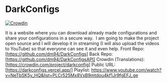 # DarkConfigs

[![Crowdin](https://badges.crowdin.net/darkconfig/localized.svg)](https://crowdin.com/project/darkconfig)


It is a website where you can download already made configurations and share your configurations in a secure way.
﻿
I am going to make the project open source and I will develop it in streaming (I will also upload the videos to YouTube) so that everyone can see it and even help.
﻿
Front Repo: [https://github.com/dm94/DarkConfigs]
Back Repo: [https://github.com/dm94/DarkConfigsAPI]
Crowdin (Translations): [https://crowdin.com/project/darkconfig]
﻿
Public URL: [https://darkconfigs.vercel.app/]
﻿
Playlist: https://www.youtube.com/watch?v=NeTbSK5y_HQ&list=PLCr525Mx8VxB9mtdou4kf1Jr9fgEFJ_ge
